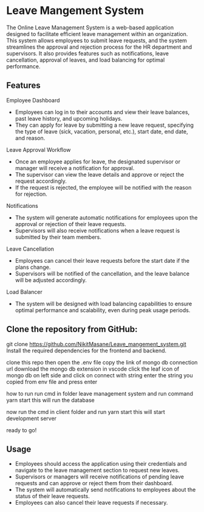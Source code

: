 # Leave Mangement System
The Online Leave Management System is a web-based application designed to facilitate efficient leave management within an organization. This system allows employees to submit leave requests, and the system streamlines the approval and rejection process for the HR department and supervisors. It also provides features such as notifications, leave cancellation, approval of leaves, and load balancing for optimal performance.

## Features
Employee Dashboard
* Employees can log in to their accounts and view their leave balances, past leave history, and upcoming holidays.
* They can apply for leave by submitting a new leave request, specifying the type of leave (sick, vacation, personal, etc.), start date, end date, and reason.

Leave Approval Workflow
* Once an employee applies for leave, the designated supervisor or manager will receive a notification for approval.
* The supervisor can view the leave details and approve or reject the request accordingly.
* If the request is rejected, the employee will be notified with the reason for rejection.

Notifications
* The system will generate automatic notifications for employees upon the approval or rejection of their leave requests.
* Supervisors will also receive notifications when a leave request is submitted by their team members.

Leave Cancellation
* Employees can cancel their leave requests before the start date if the plans change.
* Supervisors will be notified of the cancellation, and the leave balance will be adjusted accordingly.

Load Balancer
* The system will be designed with load balancing capabilities to ensure optimal performance and scalability, even during peak usage periods.


## Clone the repository from GitHub:
git clone https://github.com/NikitMasane/Leave_mangement_system.git
Install the required dependencies for the frontend and backend.

clone this repo 
then open the .env file copy the link of mongo db connection url 
download the mongo db extension in vscode 
click the leaf icon of mongo db on left side and click on connect with string 
enter the string you copied from env file and press enter

how to run 
run cmd in folder leave management system and run command yarn start
this will run the database

now run the cmd in client folder and run yarn start
this will start development server

ready to go!


## Usage
* Employees should access the application using their credentials and navigate to the leave management section to request new leaves.
* Supervisors or managers will receive notifications of pending leave requests and can approve or reject them from their dashboard.
* The system will automatically send notifications to employees about the status of their leave requests.
* Employees can also cancel their leave requests if necessary.



